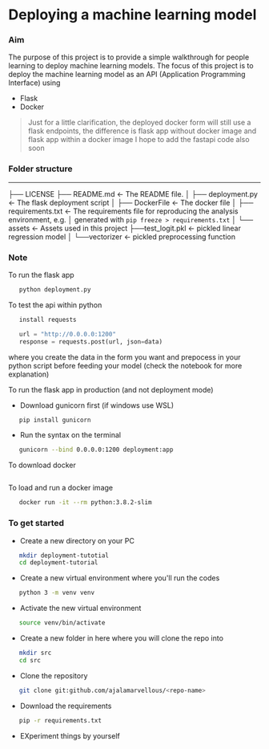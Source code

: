 # Deploying a machine learning model

### Aim
The purpose of this project is to provide a simple walkthrough for people learning
to deploy machine learning models.
The focus of this project is to deploy the machine learning model as an API
(Application Programming Interface) using
* Flask
* Docker
> Just for a little clarification, the deployed docker form will still use a
> flask endpoints, the difference is flask app without docker image and flask app
> within a docker image
I hope to add the fastapi code also soon

### Folder structure
---------------------
   ├── LICENSE
   ├── README.md          <- The README file.
   │
   ├── deployment.py      <- The flask deployment script
   │
   ├── DockerFile         <- The docker file
   │
   ├── requirements.txt   <- The requirements file for reproducing the analysis environment, e.g.
   │                         generated with `pip freeze > requirements.txt`
   │
   └── assets             <- Assets used in this project
       ├──test_logit.pkl  <- pickled linear regression model
       │
       └──vectorizer      <- pickled preprocessing function

### Note
To run the flask app
```bash
   python deployment.py
```

To test the api within python
```python
   install requests

   url = "http://0.0.0.0:1200"
   response = requests.post(url, json=data)
```
where you create the data in the form you want and prepocess in your python
script before feeding your model (check the notebook for more explanation)

To run the flask app in production (and not deployment mode)
* Download gunicorn first (if windows use WSL)
```bash
   pip install gunicorn
```
* Run the syntax on the terminal
```bash
   gunicorn --bind 0.0.0.0:1200 deployment:app
```

To download docker
```bash

```

To load and run a docker image
```bash
   docker run -it --rm python:3.8.2-slim
```
### To get started
* Create a new directory on your PC
```bash
   mkdir deployment-tutotial
   cd deployment-tutorial
```
* Create a new virtual environment where you'll run the codes
```bash
   python 3 -m venv venv
```
* Activate the new virtual environment
```bash
   source venv/bin/activate
```
* Create a new folder in here where you will clone the repo into
```bash
   mkdir src
   cd src
```
* Clone the repository
```bash
   git clone git:github.com/ajalamarvellous/<repo-name>
```
* Download the requirements
```bash
   pip -r requirements.txt
```
* EXperiment things by yourself
